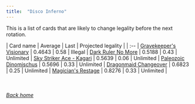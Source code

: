 ```yaml
---
title:  "Disco Inferno"
---
```


This is a list of cards that are likely to change legality before the next rotation.

| Card name | Average | Last | Projected legality |
| :-- |
[Gravekeeper's Visionary](https://db.ygoprodeck.com/card/?search=Gravekeeper's%20Visionary) | 0.4643 | 0.58 | Illegal |
[Dark Ruler No More](https://db.ygoprodeck.com/card/?search=Dark%20Ruler%20No%20More) | 0.5188 | 0.43 | Unlimited |
[Sky Striker Ace - Kagari](https://db.ygoprodeck.com/card/?search=Sky%20Striker%20Ace%20-%20Kagari) | 0.5639 | 0.06 | Unlimited |
[Paleozoic Dinomischus](https://db.ygoprodeck.com/card/?search=Paleozoic%20Dinomischus) | 0.5696 | 0.33 | Unlimited |
[Dragonmaid Changeover](https://db.ygoprodeck.com/card/?search=Dragonmaid%20Changeover) | 0.6823 | 0.25 | Unlimited |
[Magician's Restage](https://db.ygoprodeck.com/card/?search=Magician's%20Restage) | 0.8276 | 0.33 | Unlimited |

<br>

###### [Back home](index)